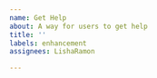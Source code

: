 ```yaml
---
name: Get Help
about: A way for users to get help
title: ''
labels: enhancement
assignees: LishaRamon

---
```


<!-- this is a comment -->
